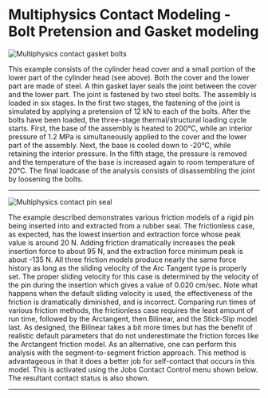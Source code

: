 # Multiphysics Contact Modeling - Bolt Pretension and Gasket modeling

![Multiphysics contact gasket bolts](https://user-images.githubusercontent.com/130690758/232110981-1237fcf9-a71b-435b-b71d-9e8682ef20ec.png)

This example consists of the cylinder head cover and a small portion of the lower part of the cylinder head (see above). Both the cover and the lower part are made of steel. A thin gasket layer seals the joint between the cover and the lower part. The joint is fastened by two steel bolts. The assembly is loaded in six stages. In the first two stages, the fastening of the joint is simulated by applying a pretension of 12 kN to each of the bolts. After the bolts have been loaded, the three-stage thermal/structural loading cycle starts. First, the base of the assembly is heated to 200°C, while an interior pressure of 1.2 MPa is simultaneously applied to the cover and the lower part of the assembly. Next, the base is cooled down to -20°C, while retaining the interior pressure. In the fifth stage, the pressure is removed and the temperature of the base is increased again to room temperature of 20°C. The final loadcase of the analysis consists of disassembling the joint by loosening the bolts. 
***
![Multiphysics contact pin seal](https://user-images.githubusercontent.com/130690758/232475669-cc566a33-54cd-4fc5-b161-91eb4af02deb.png)

The example described  demonstrates various friction models of a rigid pin being inserted into and extracted from a rubber seal. 
The frictionless case, as expected, has the lowest insertion and extraction force whose peak value is around 20 N. Adding friction dramatically increases the peak insertion force to about 95 N, and the extraction force minimum peak is about -135 N. All three friction models produce nearly the same force history as long as the sliding velocity of the Arc Tangent type is properly set. The proper sliding velocity for this case is determined by the velocity of the pin during the insertion which gives a value of 0.020 cm/sec. Note what happens when the default sliding velocity is used, the effectiveness of the friction is dramatically diminished, and is incorrect. 
Comparing run times of various friction methods, the frictionless case requires the least amount of run time, followed by the Arctangent, then Bilinear, and the Stick-Slip model last. As designed, the Bilinear takes a bit more times but has the benefit of realistic default parameters that do not underestimate the friction forces like the Arctangent friction model. 
As an alternative, one can perform this analysis with the segment-to-segment friction approach. This method is advantageous in that it does a better job for self-contact that occurs in this model. This is activated using the Jobs Contact Control menu shown below. The resultant contact status is also shown. 
***
